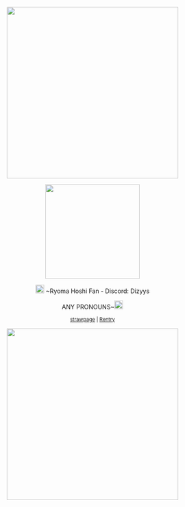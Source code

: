 </p>
<p align="center">
<img width=400 src="https://github.com/user-attachments/assets/40e06041-49c0-44d4-947c-5dcbdfac14b3"
</p>

<p align="center">
<img width=220 src="https://github.com/user-attachments/assets/42d60ab9-007b-41a2-b1ca-45aa294ef7ee"
</p>

 
<div align="center">

<div align="center">
  <div align="center"> 

<p align ="center"> <img width="20" height="20" src = "https://github.com/user-attachments/assets/73c6e08a-3093-4ad9-8d24-97df6a4217b2"> ~Ryoma Hoshi Fan - Discord: Dizyys </p> 
<p align ="center"> ANY PRONOUNS~<img width="20" height="20" src = "https://github.com/user-attachments/assets/73c6e08a-3093-4ad9-8d24-97df6a4217b2"> 

 <sup>[strawpage](https://d1zyys.straw.page/) | [Rentry](https://rentry.org/tn39hwns)
</p>
<p align="center">
<img width=400 src="https://github.com/user-attachments/assets/90f351fa-413b-467c-869b-03e059be739f"
</p>
